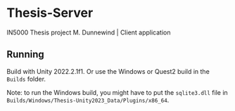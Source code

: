 # Thesis-Server
IN5000 Thesis project M. Dunnewind | Client application

## Running
Build with Unity 2022.2.1f1. Or use the Windows or Quest2 build in the `Builds` folder.

Note: to run the Windows build, you might have to put the `sqlite3.dll` file in `Builds/Windows/Thesis-Unity2023_Data/Plugins/x86_64`.